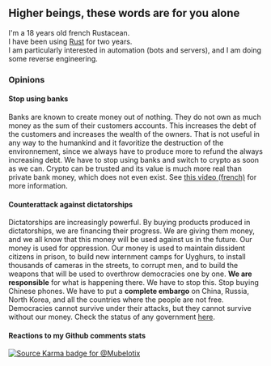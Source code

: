 ## Higher beings, these words are for you alone

I'm a 18 years old french Rustacean.\
I have been using [Rust](https://www.rust-lang.org/) for two years.\
I am particularly interested in automation (bots and servers), and I am doing some reverse engineering.

### Opinions

#### Stop using banks

Banks are known to create money out of nothing.
They do not own as much money as the sum of their customers accounts.
This increases the debt of the customers and increases the wealth of the owners.
That is not useful in any way to the humankind and it favoritize the destruction of the environnement, since we always have to produce more to refund the always increasing debt.
We have to stop using banks and switch to crypto as soon as we can. Crypto can be trusted and its value is much more real than private bank money, which does not even exist.
See [this video (french)](https://youtu.be/syAkdb_TDyo) for more information.

#### Counterattack against dictatorships

Dictatorships are increasingly powerful. By buying products produced in dictatorships, we are financing their progress. We are giving them money, and we all know that this money will be used against us in the future. Our money is used for oppression. Our money is used to maintain dissident citizens in prison, to build new internment camps for Uyghurs, to install thousands of cameras in the streets, to corrupt men, and to build the weapons that will be used to overthrow democracies one by one. **We are responsible** for what is happening there. We have to stop this. Stop buying Chinese phones. We have to put a **complete embargo** on China, Russia, North Korea, and all the countries where the people are not free. Democracies cannot survive under their attacks, but they cannot survive without our money. Check the status of any government [here](https://freedomhouse.org/).

#### Reactions to my Github comments stats

[![Source Karma badge for @Mubelotix](https://sourcekarma-og.vercel.app/api/Mubelotix/github)](https://sourcekarma.vercel.app/Mubelotix)
